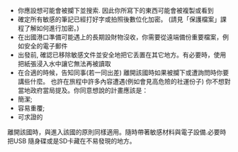 [Title]: # (當離開一個國家)
[Order]: # (3)

* 你應設想可能會被攔下並搜索. 因此你所寫下的東西可能會被複製或看到
* 確定所有敏感的筆記已經打好字或拍照後數位化加密。 (請見「保護檔案」課程了解如何進行加密。)
* 在出國港口準備可能遇上的長期設財物沒收，你需要從遠端備份重要檔案，例如安全的電子郵件
* 出發前, 確認已移除敏感文件並安全地把它丢置在其它地方。有必要時，使用把紙張浸入水中讓它無法再被讀取
* 在合適的時候，告知同事(若一同出差) 離開該國時如果被攔下或遭詢問時你要講些什麼。 也許在旅程中許多內容遭遇(例如會見高危險的社運份子) 你不想對當地政府當局提及。你同意想說的計畫應該是：
* 簡潔;
* 容易重覆;
* 可求證的

離開該國時，與進入該國的原則同樣適用。隨時帶著敏感材料與電子設備.必要時把USB 隨身碟或是SD卡藏在不易發現的地方。